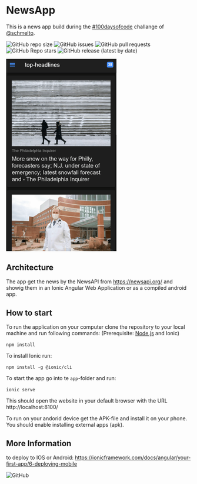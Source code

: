 # NewsApp

This is a news app build during the [#100daysofcode](https://github.com/schmelto/100-days-of-code/) challange of [@schmelto](https://github.com/schmelto).

![GitHub repo size](https://img.shields.io/github/repo-size/schmelto/NewsApp?style=for-the-badge)
![GitHub issues](https://img.shields.io/github/issues/schmelto/NewsApp?style=for-the-badge)
![GitHub pull requests](https://img.shields.io/github/issues-pr/schmelto/NewsApp?style=for-the-badge)
![GitHub Repo stars](https://img.shields.io/github/stars/schmelto/NewsApp?style=for-the-badge)
![GitHub release (latest by date)](https://img.shields.io/github/v/release/schmelto/NewsApp?style=for-the-badge)

<img src="./assets/select_country.gif" alt="drawing" width="300"/>

## Architecture

The app get the news by the NewsAPI from https://newsapi.org/ and showig them in an Ionic Angular Web Application or as a compiled android app.

## How to start

To run the application on your computer clone the repository to your local machine and run following commands:
(Prerequisite: [Node.js](https://nodejs.org/en/) and Ionic)
```
npm install
```

To install Ionic run:
```
npm install -g @ionic/cli
```

To start the app go into te `app`-folder and run:
```
ionic serve
```

This should open the website in your default browser with the URL http://localhost:8100/

To run on your andorid device get the APK-file and install it on your phone. You should enable installing external apps (apk).

## More Information

to deploy to IOS or Android: https://ionicframework.com/docs/angular/your-first-app/6-deploying-mobile


![GitHub](https://img.shields.io/github/license/schmelto/NewsApp?style=for-the-badge)
